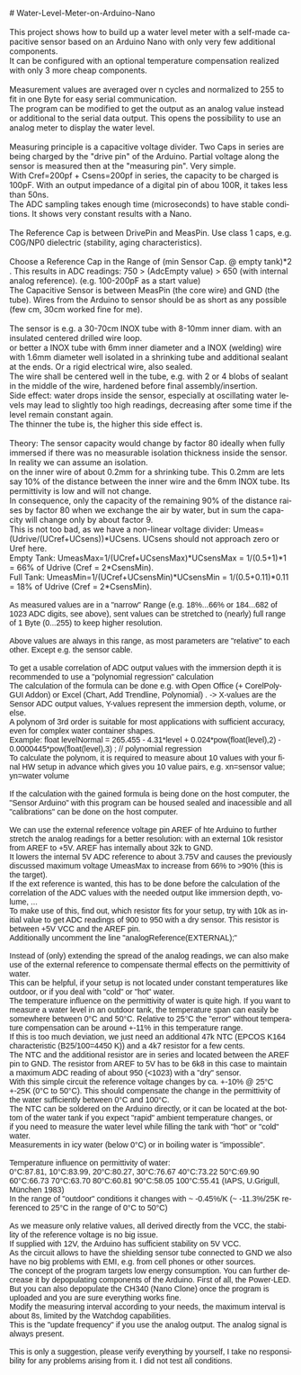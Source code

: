 <!DOCTYPE HTML PUBLIC "-//W3C//DTD HTML 4.0 Transitional//EN">
<HTML>
<HEAD>

</HEAD>
<BODY LANG="de-DE" DIR="LTR">
<P STYLE="margin-bottom: 0cm">#
Water-Level-Meter-on-Arduino-Nano<BR><BR>This project shows how to
build up a water level meter with a self-made capacitive sensor based
on an Arduino Nano with only very few additional components.<BR>It
can be configured with an optional temperature compensation realized
with only 3 more cheap components.<BR><BR>Measurement values are
averaged over n cycles and normalized to 255 to fit in one Byte for
easy serial communication.<BR>The program can be modified to get the
output as an analog value instead or additional to the serial data
output. This opens the possibility to use an analog meter to display
the water level.<BR> <BR>Measuring principle is a capacitive voltage
divider. Two Caps in series are being charged by the &quot;drive pin&quot;
of the Arduino. Partial voltage along the sensor is measured then at
the &quot;measuring pin&quot;. Very simple.<BR>With Cref=200pf +
Csens=200pf in series, the capacity to be charged is 100pF. With an
output impedance of a digital pin of abou 100R, it takes less than
50ns.<BR>The ADC sampling takes enough time (microseconds) to have
stable conditions. It shows very constant results with a Nano.<BR><BR>The
Reference Cap is between DrivePin and MeasPin. Use class 1 caps, e.g.
C0G/NP0 dielectric (stability, aging characteristics).<BR><BR>Choose
a Reference Cap in the Range of (min Sensor Cap. @ empty tank)*2 .
This results in ADC readings:   750 &gt; (AdcEmpty value) &gt; 650
(with internal analog reference). (e.g. 100-200pF as a start
value)<BR>The Capacitive Sensor is between MeasPin (the core wire)
and GND (the tube). Wires from the Arduino to sensor should be as
short as any possible (few cm, 30cm worked fine for me).<BR> <BR>The
sensor is e.g. a 30-70cm INOX tube with 8-10mm inner diam. with an
insulated centered drilled wire loop.<BR>or better a INOX tube with
6mm inner diameter and a INOX (welding) wire with 1.6mm diameter well
isolated in a shrinking tube and additional sealant at the ends. Or a
rigid electrical wire, also sealed.<BR>The wire shall be centered
well in the tube, e.g. with 2 or 4 blobs of sealant in the middle of
the wire, hardened before final assembly/insertion.<BR>Side effect:
water drops inside the sensor, especially at oscillating water levels
may lead to slightly too high readings, decreasing after some time if
the level remain constant again.<BR>The thinner the tube is, the
higher this side effect is.<BR><BR>Theory: The sensor capacity would
change by factor 80 ideally when fully immersed if there was no
measurable isolation thickness inside the sensor. In reality we can
assume an isolation.<BR>on the inner wire of about 0.2mm for a
shrinking tube. This 0.2mm are lets say 10% of the distance between
the inner wire and the 6mm INOX tube. Its permittivity is low and
will not change.<BR>In consequence, only the capacity of the
remaining 90% of the distance raises by factor 80 when we exchange
the air by water, but in sum the capacity will change only by about
factor 9.<BR>This is not too bad, as we have a non-linear voltage
divider: Umeas=(Udrive/(UCref+UCsens))*UCsens. UCsens should not
approach zero or Uref here.<BR>Empty Tank:
UmeasMax=1/(UCref+UCsensMax)*UCsensMax = 1/(0.5+1)*1 = 66% of Udrive
(Cref = 2*CsensMin).<BR>Full Tank:
UmeasMin=1/(UCref+UCsensMin)*UCsensMin = 1/(0.5+0.11)*0.11 = 18% of
Udrive (Cref = 2*CsensMin).<BR><FONT FACE="Verdana, sans-serif"><BR>As
measured values are in a &quot;narrow&quot; Range (e.g. 18%...66% or
184...682 of 1023 ADC digits, see above), sent values can be
stretched to (nearly) full range of 1 Byte (0...255) to keep higher
resolution.<BR><BR>Above values are always in this range, as most
parameters are &quot;relative&quot; to each other. Except e.g. the
sensor cable.<BR><BR>To get a usable correlation of ADC output values
with the immersion depth it is recommended to use a &quot;polynomial
regression&quot; calculation<BR>The calculation of the formula can be
done e.g. with Open Office (+ CorelPolyGUI Addon) or Excel (Chart,
Add Trendline, Polynomial) . -&gt; X-values are the Sensor ADC output
values, Y-values represent the immersion depth, volume, or else.<BR>A
polynom of 3rd order is suitable for most applications with
sufficient accuracy, even for complex water container
shapes.<BR>Example: float levelNormal = 265.455 - 4.31*level +
0.024*pow(float(level),2) - 0.0000445*pow(float(level),3) ;  //
polynomial regression<BR>To calculate the polynom, it is required to
measure about 10 values with your final HW setup in advance which
gives you 10 value pairs, e.g. xn=sensor value; yn=water volume<BR><BR>If
the calculation with the gained formula is being done on the host
computer, the &quot;Sensor Arduino&quot; with this program can be
housed sealed and inacessible and all<BR>&quot;calibrations&quot; can
be done on the host computer.<BR><BR>We can use the external
reference voltage pin AREF of hte Arduino to further stretch the
analog readings for a better resolution: with an external 10k
resistor from AREF to +5V. AREF has internally about 32k to GND.<BR>It
lowers the internal 5V ADC reference to about 3.75V and causes the
previously discussed maximum voltage UmeasMax to increase from 66% to
&gt;90% (this is the target).<BR>If the ext reference is wanted, this
has to be done before the calculation of the correlation of the ADC
values with the needed output like immersion depth, volume, ...<BR>To
make use of this, find out, which resistor fits for your setup, try
with 10k as initial value to get ADC readings of 900 to 950 with a
dry sensor. This resistor is between +5V VCC and the AREF
pin.<BR>Additionally uncomment the line
&quot;analogReference(EXTERNAL);&quot;<BR><BR>Instead of (only)
extending the spread of the analog readings, we can also make use of
the external reference to compensate thermal effects on the
permittivity of water.<BR>This can be helpful, if your setup is not
located under constant temperatures like outdoor, or if you deal with
&quot;cold&quot; or &quot;hot&quot; water.<BR>The temperature
influence on the permittivity of water is quite high. If you want to
measure a water level in an outdoor tank, the temperature span can
easily be<BR>somewhere between 0&deg;C and 50&deg;C. Relative to 25&deg;C
the &quot;error&quot; without temperature compensation can be around
+-11% in this temperature range.<BR>If this is too much deviation, we
just need an additional 47k NTC (EPCOS K164 characteristic
(B25/100=4450 K)) and a 4k7 resistor for a few cents.<BR>The NTC and
the additional resistor are in series and located between the AREF
pin to GND. The resistor from AREF to 5V has to be 6k8 in this case
to maintain a maximum ADC reading of about 950 (&lt;1023) with a
&quot;dry&quot; sensor.<BR>With this simple circuit the reference
voltage changes by ca. +-10% @ 25&deg;C +-25K (0&deg;C to 50&deg;C).
This should compensate the change in the permittivity of the water
sufficiently between 0&deg;C and 100&deg;C.<BR>The NTC can be
soldered on the Arduino directly, or it can be located at the bottom
of the water tank if you expect &quot;rapid&quot; ambient temperature
changes, or<BR>if you need to measure the water level while filling
the tank with &quot;hot&quot; or &quot;cold&quot; water.<BR>Measurements
in icy water (below 0&deg;C) or in boiling water is
&quot;impossible&quot;.<BR><BR>Temperature influence on permittivity
of water: <BR>0&deg;C:87.81, 10&deg;C:83.99, 20&deg;C:80.27,
30&deg;C:76.67 40&deg;C:73.22 50&deg;C:69.90 60&deg;C:66.73
70&deg;C:63.70 80&deg;C:60.81 90&deg;C:58.05 100&deg;C:55.41 (IAPS,
U.Grigull, M&uuml;nchen 1983)<BR>In the range of &quot;outdoor&quot;
conditions it changes with ~ -0.45%/K (~ -11.3%/25K referenced to
25&deg;C in the range of 0&deg;C to 50&deg;C)<BR><BR>As we measure
only relative values, all derived directly from the VCC, the
stability of the reference voltage is no big issue.<BR>If supplied
with 12V, the Arduino has sufficient stability on 5V VCC.<BR>As the
circuit allows to have the shielding sensor tube connected to GND we
also have no big problems with EMI, e.g. from cell phones or other
sources.<BR>The concept of the program targets low energy
consumption. You can further decrease it by depopulating components
of the Arduino. First of all, the Power-LED.<BR>But you can also
depopulate the CH340 (Nano Clone) once the program is uploaded and
you are sure everything works fine.<BR>Modify the measuring interval
according to your needs, the maximum interval is about 8s, limited by
the Watchdog capabilities.<BR>This is the &quot;update frequency&quot;
if you use the analog output. The analog signal is always
present.<BR><BR>This is only a suggestion, please verify everything
by yourself, I take no responsibility for any problems arising from
it. I did not test all conditions.</FONT></P>
</BODY>
</HTML>
